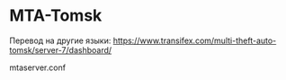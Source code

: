# MTA-Tomsk
Перевод на другие языки: https://www.transifex.com/multi-theft-auto-tomsk/server-7/dashboard/


mtaserver.conf        
<resource src="vehicle_node" startup="1" protected="0" />
<resource src="vintage-wheels" startup="1" protected="0" />
<resource src="draw_intro" startup="1" protected="0" />
<resource src="object_image" startup="1" protected="0" />
<resource src="PS2_Weather" startup="1" protected="0" />
<resource src="chat" startup="1" protected="0" />
<resource src="228" startup="1" protected="0" />
<resource src="statistic" startup="1" protected="0" />
<resource src="unique_jumps" startup="1" protected="0" />
<resource src="map" startup="1" protected="0" />
<resource src="casino" startup="1" protected="0" />
<resource src="opensa" startup="1" protected="0" />
<resource src="bodyline" startup="1" protected="0" />
<resource src="Interface" startup="1" protected="0" />
<resource src="ai" startup="1" protected="0" />
    